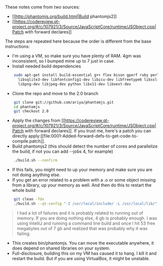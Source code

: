 These notes come from two sources:
* [[http://phantomjs.org/build.html|Build phantomjs2]] 
* [[https://codereview.qt-project.org/#/c/107921/3/Source/JavaScriptCore/runtime/JSObject.cpp|Patch with forward declares]]

The steps are repeated here because the order is different from the base instructions:
* I'm using a VM, so make sure you have plenty of RAM. 4gm was inconsistent, so I bumped mine up to 7 just in case.
* Install needed build dependencies
```bash
    sudo apt-get install build-essential g++ flex bison gperf ruby perl \
      libsqlite3-dev libfontconfig1-dev libicu-dev libfreetype6 libssl-dev \
      libpng-dev libjpeg-dev python libx11-dev libxext-dev
```
* Clone the repo and move to the 2.0 branch
```bash
    git clone git://github.com/ariya/phantomjs.git
    cd phantomjs
    git checkout 2.0
```
* Apply the changes from [[https://codereview.qt-project.org/#/c/107921/3/Source/JavaScriptCore/runtime/JSObject.cpp|Patch with forward declares]]. If you trust me, here's a patch you can directly apply:[[file:0001-Added-forward-defs-to-get-code-to-compile.patch]].
* Build phantomjs2 (this should detect the number of cores and parallelize the build, if not you can add --jobs 4, for example)
```bash
    ./build.sh --confirm
```
* If this fails, you might need to up your memory and make sure you are not doing anything else.
* If you get an error related to a problem with a .o or some object missing from a library, up your memory as well. And then do this to restart the whole build
```bash
    git clean -fdx
    ./build.sh --qt-config "-I /usr/local/include/ -L /usr/local/lib/" --confirm
```
> <span class="sidebar_content">I had a lot of failures and it is probably related to running out of memory. If you are doing nothing else, 4 gb is probably enough. I was using IntelliJ and running a command line build and once I hit 53 free megabytes out of 7 gb and realized that was probably why it was failing.</span>
* This creates bin/phantomjs. You can move the executable anywhere, it does depend on shared libraries on your system.
* Full-disclosure, building this on my VM has caused it to hang. I kill it and restart the build. But if you are using VirtualBox, it might be unstable.
